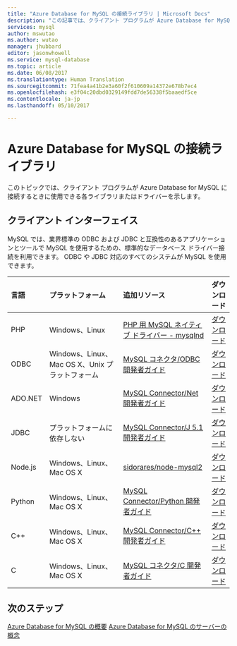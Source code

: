 ```yaml
---
title: "Azure Database for MySQL の接続ライブラリ | Microsoft Docs"
description: "この記事では、クライアント プログラムが Azure Database for MySQL に接続するときに使用できる各ライブラリまたはドライバーを示します。"
services: mysql
author: mswutao
ms.author: wutao
manager: jhubbard
editor: jasonwhowell
ms.service: mysql-database
ms.topic: article
ms.date: 06/08/2017
ms.translationtype: Human Translation
ms.sourcegitcommit: 71fea4a41b2e3a60f2f610609a14372e678b7ec4
ms.openlocfilehash: e3f04c20dbd0329149fdd7de56338f5baaedf5ce
ms.contentlocale: ja-jp
ms.lasthandoff: 05/10/2017

---
```


# <a name="connection-libraries-for-azure-database-for-mysql"></a>Azure Database for MySQL の接続ライブラリ
このトピックでは、クライアント プログラムが Azure Database for MySQL に接続するときに使用できる各ライブラリまたはドライバーを示します。

## <a name="client-interfaces"></a>クライアント インターフェイス
MySQL では、業界標準の ODBC および JDBC と互換性のあるアプリケーションとツールで MySQL を使用するための、標準的なデータベース ドライバー接続を利用できます。 ODBC や JDBC 対応のすべてのシステムが MySQL を使用できます。

| **言語** | **プラットフォーム** | **追加リソース** | **ダウンロード** |
| :----------- | :------------| :-----------------------| :------------|
| PHP | Windows、Linux | [PHP 用 MySQL ネイティブ ドライバー - mysqlnd](https://dev.mysql.com/downloads/connector/php-mysqlnd/) | [ダウンロード](http://php.net/downloads.php) |
| ODBC | Windows、Linux、Mac OS X、Unix プラットフォーム | [MySQL コネクタ/ODBC 開発者ガイド](https://dev.mysql.com/doc/connector-odbc/en/) | [ダウンロード](https://dev.mysql.com/downloads/connector/odbc/) |
| ADO.NET | Windows | [MySQL Connector/Net 開発者ガイド](https://dev.mysql.com/doc/connector-net/en/) | [ダウンロード](https://dev.mysql.com/downloads/connector/net/) |
| JDBC | プラットフォームに依存しない | [MySQL Connector/J 5.1 開発者ガイド](https://dev.mysql.com/doc/connector-j/5.1/en/) | [ダウンロード](https://dev.mysql.com/downloads/connector/j/) |
| Node.js | Windows、Linux、Mac OS X | [sidorares/node-mysql2](https://github.com/sidorares/node-mysql2/tree/master/documentation) | [ダウンロード](https://github.com/sidorares/node-mysql2) |
| Python | Windows、Linux、Mac OS X | [MySQL Connector/Python 開発者ガイド](https://dev.mysql.com/doc/connector-python/en/) | [ダウンロード](https://dev.mysql.com/downloads/connector/python/) |
| C++ | Windows、Linux、Mac OS X | [MySQL Connector/C++ 開発者ガイド](https://dev.mysql.com/doc/connector-cpp/en/) | [ダウンロード](https://dev.mysql.com/downloads/connector/python/) |
| C | Windows、Linux、Mac OS X | [MySQL コネクタ/C 開発者ガイド](https://dev.mysql.com/doc/connector-c/en/) | [ダウンロード](https://dev.mysql.com/downloads/connector/c/)


## <a name="next-steps"></a>次のステップ
[Azure Database for MySQL の概要](./overview.md)
[Azure Database for MySQL のサーバーの概念](./concepts-servers.md)

